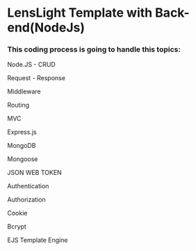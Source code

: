 # LensLight Template with Back-end(NodeJs)

### This coding process is going to handle this topics:
Node.JS - CRUD

Request - Response

Middleware

Routing

MVC 

Express.js

MongoDB

Mongoose

JSON WEB TOKEN

Authentication 

Authorization 

Cookie 

Bcrypt

EJS Template Engine
